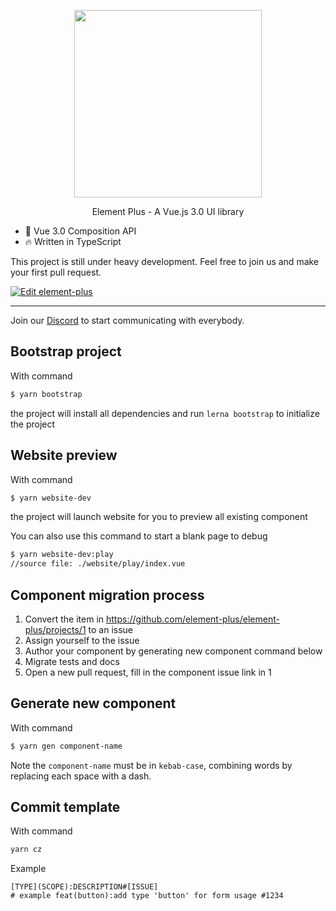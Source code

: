 <p align="center">
  <img width="300px" src="https://user-images.githubusercontent.com/10731096/95823103-9ce15780-0d5f-11eb-8010-1bd1b5910d4f.png">
</p>

<p align="center">Element Plus - A Vue.js 3.0 UI library</p>

* 💪 Vue 3.0 Composition API
* 🔥 Written in TypeScript

This project is still under heavy development. Feel free to join us and make your first pull request.

[![Edit element-plus](https://codesandbox.io/static/img/play-codesandbox.svg)](https://codesandbox.io/s/element-plus-ncxnt?fontsize=14&hidenavigation=1&theme=dark)

---

Join our [Discord](https://discord.link/ElementPlus) to start communicating with everybody.

## Bootstrap project
With command
```bash
$ yarn bootstrap
```
the project will install all dependencies and run `lerna bootstrap` to initialize the project

## Website preview
With command
```bash
$ yarn website-dev
```
the project will launch website for you to preview all existing component

You can also use this command to start a blank page to debug
```bash
$ yarn website-dev:play
//source file: ./website/play/index.vue
```
## Component migration process
1. Convert the item in https://github.com/element-plus/element-plus/projects/1 to an issue
2. Assign yourself to the issue
3. Author your component by generating new component command below
4. Migrate tests and docs
5. Open a new pull request, fill in the component issue link in 1

## Generate new component
With command
```bash
$ yarn gen component-name
```

Note the `component-name` must be in `kebab-case`, combining words by replacing each space with a dash.

## Commit template
With command
```bash
yarn cz
```

Example
```
[TYPE](SCOPE):DESCRIPTION#[ISSUE]
# example feat(button):add type 'button' for form usage #1234
```

